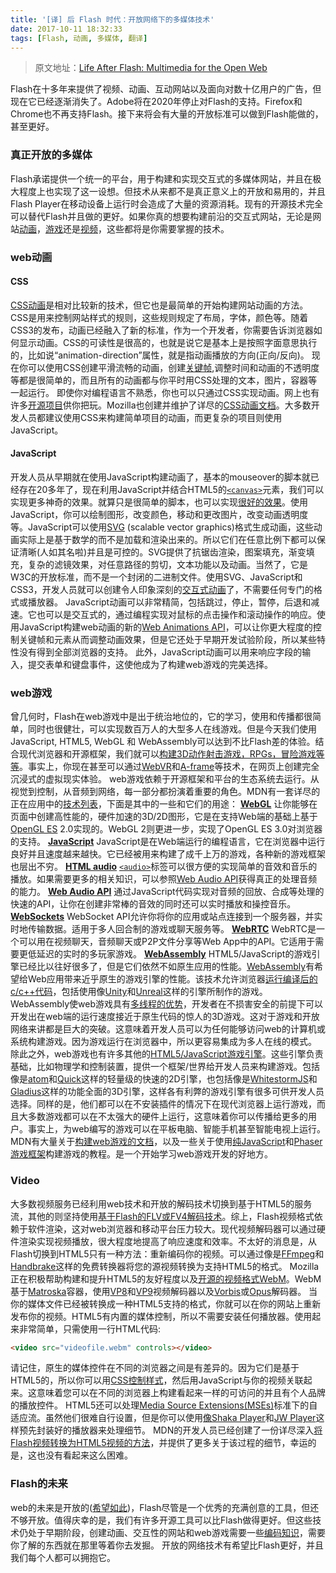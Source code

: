 ```yaml
---
title: '[译] 后 Flash 时代：开放网络下的多媒体技术'
date: 2017-10-11 18:32:33
tags: [Flash, 动画, 多媒体, 翻译]
---
```

> 原文地址：[Life After Flash: Multimedia for the Open Web][2]

Flash在十多年来提供了视频、动画、互动网站以及面向对数十亿用户的广告，但现在它已经逐渐消失了。Adobe将在2020年停止对Flash的支持。Firefox和Chrome也不再支持Flash。接下来将会有大量的开放标准可以做到Flash能做的，甚至更好。
### **真正开放的多媒体**
Flash承诺提供一个统一的平台，用于构建和实现交互式的多媒体网站，并且在极大程度上也实现了这一设想。但技术从来都不是真正意义上的开放和易用的，并且Flash Player在移动设备上运行时会造成了大量的资源消耗。现有的开源技术完全可以替代Flash并且做的更好。如果你真的想要构建前沿的交互式网站，无论是网站[动画][3]，[游戏][4]还是[视频][5]，这些都将是你需要掌握的技术。<!--more-->
### **web动画**
#### CSS
[CSS动画][6]是相对比较新的技术，但它也是最简单的开始构建网站动画的方法。CSS是用来控制网站样式的规则，这些规则规定了布局，字体，颜色等。随着CSS3的发布，动画已经融入了新的标准，作为一个开发者，你需要告诉浏览器如何显示动画。CSS的可读性是很高的，也就是说它是基本上是按照字面意思执行的，比如说“animation-direction”属性，就是指动画播放的方向(正向/反向)。
现在你可以使用CSS创建平滑流畅的动画，创建[关键帧][7],调整时间和动画的不透明度等都是很简单的，而且所有的动画都与你平时用CSS处理的文本，图片，容器等一起运行。
即使你对编程语言不熟悉，你也可以只通过CSS实现动画。网上也有许多[开源项目][8]供你把玩。Mozilla也创建并维护了详尽的[CSS动画文档][9]。大多数开发人员都建议使用CSS来构建简单项目的动画，而更复杂的项目则使用JavaScript。
#### JavaScript
开发人员从早期就在使用JavaScript构建动画了，基本的mouseover的脚本就已经存在20多年了，现在利用JavaScript并结合HTML5的[`<canvas>`][10]元素，我们可以实现更多神奇的效果。就算只是很简单的脚本，也可以实现[很好的效果][11]。使用JavaScript，你可以绘制图形，改变颜色，移动和更改图片，改变动画透明度等。JavaScript可以使用[SVG][12] (scalable vector graphics)格式生成动画，这些动画实际上是基于数学的而不是加载和渲染出来的。所以它们在任意比例下都可以保证清晰(人如其名啦)并且是可控的。SVG提供了抗锯齿渲染，图案填充，渐变填充，复杂的滤镜效果，对任意路径的剪切，文本功能以及动画。当然了，它是W3C的开放标准，而不是一个封闭的二进制文件。使用SVG、JavaScript和CSS3，开发人员就可以创建令人印象深刻的[交互式动画][13]了，不需要任何专门的格式或播放器。
JavaScript动画可以非常精简，包括跳过，停止，暂停，后退和减速。它也可以是交互式的，通过编程实现对鼠标的点击操作和滚动操作的响应。使用JavaScript构建web动画的新的[Web Animations API][14]，可以让你更大程度的控制关键帧和元素从而调整动画效果，但是它还处于早期开发试验阶段，所以某些特性没有得到全部浏览器的支持。
此外，JavaScript动画可以用来响应字段的输入，提交表单和键盘事件，这使他成为了构建web游戏的完美选择。
### **web游戏**
曾几何时，Flash在web游戏中是出于统治地位的，它的学习，使用和传播都很简单，同时也很健壮，可以实现数百万人的大型多人在线游戏。但是今天我们使用JavaScript, HTML5, WebGL 和 WebAssembly可以达到不比Flash差的体验。结合现代浏览器和开源框架，我们就可以[构建3D动作射击游戏，RPGs，冒险游戏等等][15]。事实上，你现在甚至可以通过[WebVR][16]和[A-frame][17]等技术，在网页上创建完全沉浸式的虚拟现实体验。
web游戏依赖于开源框架和平台的生态系统去运行。从视觉到控制，从音频到网络，每一部分都扮演着重要的角色。MDN有一套详尽的正在应用中的[技术列表][18]，下面是其中的一些和它们的用途：
**[WebGL][19]**
让你能够在页面中创建高性能的，硬件加速的3D/2D图形，它是在支持Web端的基础上基于[OpenGL ES][20] 2.0实现的。WebGL 2则更进一步，实现了OpenGL ES 3.0对浏览器的支持。
**[JavaScript][21]**
JavaScript是在Web端运行的编程语言，它在浏览器中运行良好并且速度越来越快。它已经被用来构建了成千上万的游戏，各种新的游戏框架也层出不穷。
**[HTML audio][22]**
[`<audio>`][23]标签可以很方便的实现简单的音效和音乐的播放。如果需要更多的相关知识，可以参照[Web Audio API][24]获得真正的处理音频的能力。
**[Web Audio API][25]**
通过JavaScript代码实现对音频的回放、合成等处理的快速的API，让你在创建非常棒的音效的同时还可以实时播放和操控音乐。
**[WebSockets][26]**
WebSocket API允许你将你的应用或站点连接到一个服务器，并实时地传输数据。适用于多人回合制的游戏或聊天服务等。
**[WebRTC][27]**
WebRTC是一个可以用在视频聊天，音频聊天或P2P文件分享等Web App中的API。它适用于需要更低延迟的实时的多玩家游戏。
**[WebAssembly][28]**
HTML5/JavaScript的游戏引擎已经比以往好很多了，但是它们依然不如原生应用的性能。[WebAssembly][29]有希望给Web应用带来近乎原生的游戏引擎的性能。该技术允许浏览器[运行编译后的c/c++代码][30]，包括使用像[Unity][31]和[Unreal][32]这样的引擎所制作的游戏。
WebAssembly使web游戏具有[多线程的优势][33]，开发者在不损害安全的前提下可以开发出在web端的运行速度接近于原生代码的惊人的3D游戏。这对于游戏和开放网络来讲都是巨大的突破。这意味着开发人员可以为任何能够访问web的计算机或系统构建游戏。因为游戏运行在浏览器中，所以更容易集成为多人在线的模式。
除此之外，web游戏也有许多其他的[HTML5/JavaScript游戏引擎][34]。这些引擎负责基础，比如物理学和控制装置，提供一个框架/世界给开发人员来构建游戏。包括像是[atom][35]和[Quick][36]这样的轻量级的快速的2D引擎，也包括像是[WhitestormJS][37]和[Gladius][38]这样的功能全面的3D引擎，这样各有利弊的游戏引擎有很多可供开发人员选择。同样的是，他们都可以在不安装插件的情况下在现代浏览器上运行游戏，而且大多数游戏都可以在不太强大的硬件上运行，这意味着你可以传播给更多的用户。事实上，为web编写的游戏可以在平板电脑、智能手机甚至智能电视上运行。
MDN有大量关于[构建web游戏的文档][39]，以及一些关于使用[纯JavaScript][40]和[Phaser游戏框架][41]构建游戏的教程。是一个开始学习web游戏开发的好地方。
### **Video**
大多数视频服务已经利用web技术和开放的解码技术切换到基于HTML5的服务流，其他的则坚持使用[基于Flash的FLV或FV4解码技术][42]。综上，Flash视频格式依赖于软件渲染，这对web浏览器和移动平台压力较大。现代视频解码器可以通过硬件渲染实现视频播放，很大程度地提高了响应速度和效率。不太好的消息是，从Flash切换到HTML5只有一种方法：重新编码你的视频。可以通过像是[FFmpeg][43]和[Handbrake][44]这样的免费转换器将您的源视频转换为支持HTML5的格式。
Mozilla正在积极帮助构建和提升HTML5的友好程度以及[开源的视频格式WebM][45]。WebM基于[Matroska][46]容器，使用[VP8][47]和[VP9][48]视频解码器以及[Vorbis][49]或[Opus][50]解码器。
当你的媒体文件已经被转换成一种HTML5支持的格式，你就可以在你的网站上重新发布你的视频。HTML5有内置的媒体控制，所以不需要安装任何播放器。使用起来非常简单，只需使用一行HTML代码:
```html
<video src="videofile.webm" controls></video>
```

请记住，原生的媒体控件在不同的浏览器之间是有差异的。因为它们是基于HTML5的，所以你可以用[CSS控制样式][51]，然后用JavaScript与你的视频关联起来。这意味着您可以在不同的浏览器上构建看起来一样的可访问的并且有个人品牌的播放控件。
HTML5还可以处理[Media Source Extensions(MSEs)][52]标准下的自适应流。虽然他们很难自行设置，但是你可以使用[像Shaka Player][53]和[JW Player][54]这样预先封装好的播放器来处理细节。
MDN的开发人员已经创建了一份详尽深入[将Flash视频转换为HTML5视频的方法][55]，并提供了更多关于该过程的细节，幸运的是，这也没有看起来这么困难。
### **Flash的未来**
web的未来是开放的([希望如此][56])，Flash尽管是一个优秀的充满创意的工具，但还不够开放。值得庆幸的是，我们有许多开源工具可以比Flash做得更好。但这些技术仍处于早期阶段，创建动画、交互性的网站和web游戏需要一些[编码知识][57]，需要你了解的东西就在那里等着你去发掘。
开放的网络技术有希望比Flash更好，并且我们每个人都可以拥抱它。

  [2]: https://hacks.mozilla.org/2017/08/life-after-flash-multimedia-for-the-open-web/
  [3]: https://developer.mozilla.org/en-US/docs/Web/API/Animation
  [4]: https://developer.mozilla.org/en-US/docs/Games
  [5]: https://developer.mozilla.org/en-US/docs/Plugins/Flash_to_HTML5/Video
  [6]: https://developer.mozilla.org/en-US/docs/Web/CSS/CSS_Animations/Using_CSS_animations
  [7]: https://en.wikipedia.org/wiki/Key_frame
  [8]: https://daneden.github.io/animate.css/
  [9]: https://developer.mozilla.org/en-US/docs/Web/CSS/CSS_Animations/Using_CSS_animations
  [10]: https://developer.mozilla.org/en-US/docs/Web/API/Canvas_API/Tutorial/Basic_usage
  [11]: https://developer.mozilla.org/en-US/docs/Web/API/Canvas_API/Tutorial/Basic_animations
  [12]: https://developer.mozilla.org/en-US/docs/Mozilla/Mozilla_SVG_Project
  [13]: http://slides.com/sdrasner/svg-can-do-that#/
  [14]: https://developer.mozilla.org/en-US/docs/Web/API/Web_Animations_API
  [15]: https://developer.mozilla.org/en-US/docs/Games/Introduction
  [16]: https://mozvr.com/
  [17]: https://aframe.io/
  [18]: https://developer.mozilla.org/en-US/docs/Games/Introduction
  [19]: https://developer.mozilla.org/en-US/docs/Web/API/WebGL_API
  [20]: http://www.khronos.org/opengles/
  [21]: https://developer.mozilla.org/en-US/docs/Web/JavaScript
  [22]: https://developer.mozilla.org/en-US/docs/Web/HTML/Element/audio
  [23]: https://developer.mozilla.org/en-US/docs/Web/HTML/Element/audio
  [24]: https://developer.mozilla.org/en-US/docs/Web/API/Web_Audio_API
  [25]: https://developer.mozilla.org/en-US/docs/Web/API/Web_Audio_API
  [26]: https://developer.mozilla.org/en-US/docs/Web/API/WebSockets_API
  [27]: https://developer.mozilla.org/en-US/docs/Glossary/WebRTC
  [28]: https://research.mozilla.org/webassembly/
  [29]: https://research.mozilla.org/webassembly/
  [30]: https://hacks.mozilla.org/2017/07/webassembly-for-native-games-on-the-web/
  [31]: https://unity3d.com/
  [32]: https://www.unrealengine.com/en-US/what-is-unreal-engine-4
  [33]: https://hacks.mozilla.org/2017/07/webassembly-for-native-games-on-the-web/
  [34]: https://github.com/bebraw/jswiki/wiki/Game-Engines
  [35]: https://github.com/nornagon/atom
  [36]: https://github.com/diogoschneider/quick
  [37]: https://github.com/WhitestormJS/whs.js
  [38]: https://github.com/gladiusjs/gladius-core
  [39]: https://developer.mozilla.org/en-US/docs/Games/Introduction
  [40]: https://developer.mozilla.org/en-US/docs/Games/Tutorials/2D_Breakout_game_pure_JavaScript
  [41]: https://developer.mozilla.org/en-US/docs/Games/Tutorials/2D_breakout_game_Phaser
  [42]: https://en.wikipedia.org/wiki/Flash_Video
  [43]: http://ffmpeg.org/
  [44]: https://handbrake.fr/
  [45]: https://www.webmproject.org/
  [46]: https://www.matroska.org/technical/whatis/index.html
  [47]: https://en.wikipedia.org/wiki/VP8
  [48]: https://www.webmproject.org/vp9/
  [49]: http://www.vorbis.com/
  [50]: http://www.opus-codec.org
  [51]: https://developer.mozilla.org/en-US/Apps/Fundamentals/Audio_and_video_delivery
  [52]: https://developer.mozilla.org/en-US/docs/Web/API/Media_Source_Extensions_API
  [53]: https://github.com/google/shaka-player
  [54]: https://www.jwplayer.com/
  [55]: https://developer.mozilla.org/en-US/docs/Plugins/Flash_to_HTML5/Video
  [56]: https://advocacy.mozilla.org/en-US/net-neutrality/la.org/en-US/docs/Plugins/Flash_to_HTML5/Video
  [57]: https://developer.mozilla.org/en-US/